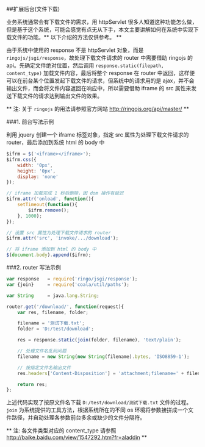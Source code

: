 ##扩展后台(文件下载)

业务系统通常会有下载文件的需求，用 httpServlet 很多人知道这种功能怎么做，但是基于这个系统，可能会感觉有点无从下手，本文主要讲解如何在系统中实现下载文件的功能。** 以下介绍的方法仅供参考。 **

由于系统中使用的 response 不是 httpServlet 对象，而是 `ringojs/jsgi/response`，故处理下载文件请求的 router 中需要借助 ringojs 的 api。先确定文件绝对位置，然后调用 `response.static(filepath, content_type)` 加载文件内容，最后将整个 response 在 router 中返回，这样便可以在前台某个位置发起下载文件的请求，但系统中的请求用的是 ajax，并不会输出文件，而会将文件内容返回在响应中，所以需要借助 iframe 的 src 属性来发送下载文件的请求达到输出文件的效果。

** 注: 关于 `ringojs` 的用法请参照官方网站 http://ringojs.org/api/master/ **

###1. 前台写法示例

利用 jquery 创建一个 iframe 标签对象，指定 src 属性为处理下载文件请求的 router，最后添加到系统 html 的 body 中

```javascript
$ifrm = $('<iframe></iframe>');
$ifrm.css({
    width: '0px',
    height: '0px',
    display: 'none'
});

// iframe 加载完成 1 秒后删除，因 dom 操作有延迟
$ifrm.attr('onload', function(){
    setTimeout(function(){
        $ifrm.remove();
    }, 1000);
});

// 设置 src 属性为处理下载文件请求的 router
$ifrm.attr('src', 'invoke/.../download');

// 将 iframe 添加到 html 的 body 中
$(document.body).append($ifrm);
```

###2. router 写法示例

```javascript
var response   = require('ringo/jsgi/response');
var {join}     = require('coala/util/paths');

var String     = java.lang.String;

router.get('/download/', function(request){
    var res, filename, folder;

    filename = '测试下载.txt';
    folder = 'D:/test/download';

    res = response.static(join(folder, filename), 'text/plain');

    // 处理文件名乱码问题
    filename = new String(new String(filename).bytes, 'ISO8859-1');

    // 按指定文件名输出文件
    res.headers['Content-Disposition'] = 'attachment;filename=' + filename;

    return res;
};
```

上述代码实现了按原文件名下载 `D:/test/download/测试下载.txt` 文件的过程。`join` 为系统提供的工具方法，根据系统所在的不同 os 环境将参数接拼成一个文件路径，并自动处理各参数前台多余或缺少的文件分隔符。

** 注: 各文件类型对应的 content_type 请参照 http://baike.baidu.com/view/1547292.htm?fr=aladdin **
